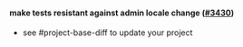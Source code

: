 #### make tests resistant against admin locale change ([#3430](https://github.com/shopsys/shopsys/pull/3430))

-   see #project-base-diff to update your project
